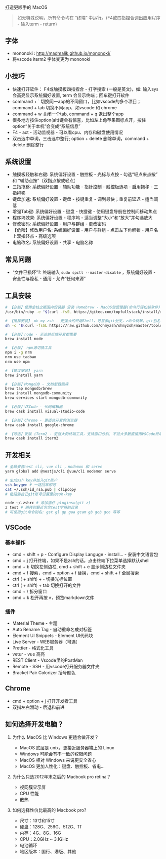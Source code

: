 
打造更顺手的 MacOS


> 如无特殊说明，所有命令均在 “终端” 中运行。(F4或四指捏合调出应用程序 - 输入term - return)

## 字体
-   mononoki : http://madmalik.github.io/mononoki/
-   将vscode iterm2 字体变更为 mononoki 
## 小技巧
- 快速打开软件： F4或触摸板四指捏合 - 打字搜索 (一般是英文)，如: 输入sys会高亮显示系统偏好设置, term 会显示终端；回车键打开软件
- command + ` 切换同一app的不同窗口，比如vscode的多个项目；command + tab 切换不同app，如vscode 和 chrome
- command + w 关闭一个tab, command + q 退出整个app
- 很多地方按住option(alt)键会有惊喜，比如左上角苹果图标点开，按住option“关于本机”会变成“系统信息”
- F4 - act - 活动监视器 - 可以看cpu、内存和磁盘使用情况
- 双击选中单词，三击选中整行; option + delete 删除单词，command + delete 删除整行

## 系统设置
- 触摸板轻触和右键: 系统偏好设置 - 触控板 - 光标与点按 - 勾选“轻点来点按” 和 “辅助点按”（双指点按或轻点）
- 三指拖移: 系统偏好设置 - 辅助功能 - 指针控制 - 触控板选项 - 启用拖移 - 三指拖移
- 键盘加速: 系统偏好设置 - 键盘 - 按键重复 - 调到最快；重复前延迟 - 适当调低
- 增强Tab键: 系统偏好设置 - 键盘 - 快捷键 - 使用键盘导航在控制间移动焦点
- 程序坞效果: 系统偏好设置 - 程序坞 - 适当调整“大小”和“放大”并勾选放大
- 修改密码: 系统偏好设置 - 用户与群组 - 更改密码
- 【危险】修改用户名: 系统偏好设置 - 用户与群组 - 点击左下角解锁 - 用户名上双指轻点 - 高级选项
- 电脑改名: 系统偏好设置 - 共享 - 电脑名称

## 常见问题
- “文件已损坏”?: 终端输入 `sudo spctl --master-disable` ，系统偏好设置 - 安全性与隐私 - 通用 - 允许“任何来源”

## 工具安装
```bash
# 【必装】使用全栈之巅国内安装器 安装 Homebrew - MacOS包管理器(命令行轻松装软件)
/usr/bin/ruby -e "$(curl -fsSL https://gitee.com/topfullstack/install/raw/cn/install)"

# 【推荐安装】 oh-my-zsh - 更强大的终端Shell，可显示git分支，z命令跳转，git别名等等
sh -c "$(curl -fsSL https://raw.github.com/ohmyzsh/ohmyzsh/master/tools/install.sh)"

# 【必装】node - 无论前后端开发都需要
brew install node

# 【必装】 npm源切换工具
npm i -g nrm
nrm use taobao
nrm use npm

# 【建议安装】 yarn
brew install yarn

# 【必装】MongoDB - 文档型数据库
brew tap mongodb/brew
brew install mongodb-community
brew services start mongodb-community

# 【必装】VSCode - 代码编辑器
brew cask install visual-studio-code

# 【必装】Chrome - 更适合开发的浏览器
brew cask install google-chrome

# 【可选】安装 iTerm2 - 更强大的终端工具，支持窗口分割，不过大多数直接用VSCode终端也够用
brew cask install iterm2
```


## 开发相关
```bash
# 全局安装nest cli, vue cli ，nodemon 和 serve
yarn global add @nestjs/cli @vue/cli nodemon serve

# 生成ssh key并加入git账户
ssh-keygen # 一路回车即可
cat ~/.ssh/id_rsa.pub | clipcopy
# 粘贴到自己git账号设置里的ssh-key

code ~/.zshrc # 添加插件 plugins=(git z)
z test # 跳转到最近包含test字符的目录
# 可使用git命令别名: gst gl gp gaa gcam gb gcb gco 等等
```

## VSCode

### 基本操作
- cmd + shift + p - Configure Display Languge - install... - 安装中文语言包
- cmd + j 打开终端，如果不是zsh的话，点击终端下拉菜单选择默认shell
- cmd + b 切换左侧边栏, cmd + shift + e 显示侧边栏文件夹
- cmd + f 搜索，cmd + option + f 替换，cmd + shift + f 全局搜索
- ctrl ( + shift) + - 切换光标位置
- ctrl ( + shift) + tab 切换打开的文件
- cmd + \ 拆分窗口
- cmd + k 松开再按 v，预览markdown文件

### 插件
- Material Theme - 主题
- Auto Rename Tag - 自动重命名成对标签
- Element UI Snippets - Element UI代码块
- Live Server - WEB服务器（可选）
- Prettier - 格式化工具
- vetur - vue 高亮
- REST Client - Vscode里的PostMan
- Remote - SSH - 用vscode打开服务器文件夹
- Bracket Pair Colorizer 括号颜色

## Chrome

- cmd + option + j 打开开发者工具
- 双指左右滑动 - 后退和前进


## 如何选择开发电脑？


1. 为什么 MacOS 比 Windows 更适合做开发？
    - MacOS 底层是 unix，更接近服务器端上的 Linux
    - Windows 可能会有不一致的权限问题
    - MacOS 相对 Windows 来说更安全省心
    - MacOS 更加人性化：键盘、触控板、省电...

1. 为什么只选2012年末之后的 Macbook pro retina？
    - 视网膜显示屏
    - CPU 性能
    - 散热


1. 如何选择性价比最高的 Macbook pro?
    - 尺寸：13寸和15寸
    - 硬盘：128G、256G、512G、1T
    - 内存：4G、8G、16G
    - CPU：2.0GHz ~ 3.1GHz
    - 电池循环
    - 地区版本：国行、港版、其他
